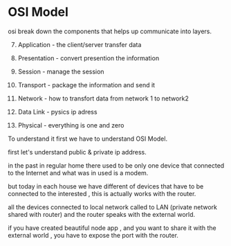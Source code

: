 # OSI Model

osi break down the components that helps up communicate into layers.



7. Application - the client/server transfer data 

6. Presentation - convert presention the information 

5. Session - manage the session

4. Transport - package the information and send it 

3. Network - how to transfort data from network 1 to network2 

2. Data Link - pysics ip adress  

1. Physical - everything is one and zero 











































To understand it first we have to understand OSI Model.



first let's understand public & private ip address.

in the past in regular home there used to be only one device that connected to the Internet and what was in used is a modem.

but today in each house we have different of devices that have to be connected to the interested , this is actually works with the router.

all the devices connected to local network called to LAN (private network shared with router) and the router speaks with the external world.

if you have created beautiful node app , and you want to share it with the external world , you have to expose the port with the router.



